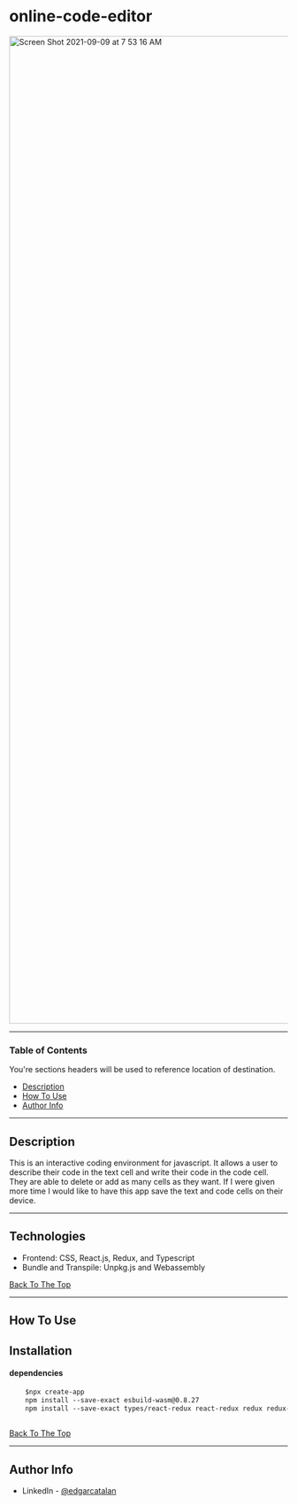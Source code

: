 # online-code-editor


<img width="1786" alt="Screen Shot 2021-09-09 at 7 53 16 AM" src="https://user-images.githubusercontent.com/40044944/132709723-167f5f39-94a8-4e1c-ac61-66a24694df8f.png">


---

### Table of Contents
You're sections headers will be used to reference location of destination.

- [Description](#description)
- [How To Use](#how-to-use)
- [Author Info](#author-info)

---

## Description
This is an interactive coding environment for javascript. It allows a user to describe their code in the text cell and write their code in the code cell. They are able to delete or add as many cells as they want. If I were given more time I would like to have this app save the text and code cells on their device.



---

## Technologies
 
- Frontend: CSS, React.js, Redux, and Typescript
- Bundle and Transpile: Unpkg.js and Webassembly


[Back To The Top](#read-me-template)

---

## How To Use

## Installation


#### dependencies

```html
    $npx create-app
    npm install --save-exact esbuild-wasm@0.8.27
    npm install --save-exact types/react-redux react-redux redux redux-thunk
  
```

[Back To The Top](#Table-of-Contents)

---


## Author Info

- LinkedIn - [@edgarcatalan](https://www.linkedin.com/in/edgarcatalan10/)
